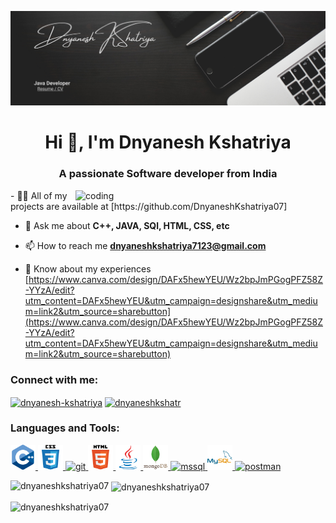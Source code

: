 ![logo](https://github.com/DnyaneshKshatriya07/DnyaneshKshatriya07/blob/main/Margarita%20Perez%20(1).png)
<h1 align="center">Hi 👋, I'm Dnyanesh Kshatriya</h1>
<h3 align="center">A passionate Software developer from India</h3>

<img align="right" alt="coding" width="400" src="https://user-images.githubusercontent.com/55389276/140866485-8fb1c876-9a8f-4d6a-98dc-08c4981eaf70.gif">
- 👨‍💻 All of my projects are available at [https://github.com/DnyaneshKshatriya07]

- 💬 Ask me about **C++, JAVA, SQl, HTML, CSS, etc**

- 📫 How to reach me **dnyaneshkshatriya7123@gmail.com**

- 📄 Know about my experiences [https://www.canva.com/design/DAFx5hewYEU/Wz2bpJmPGogPFZ58Z-YYzA/edit?utm_content=DAFx5hewYEU&utm_campaign=designshare&utm_medium=link2&utm_source=sharebutton](https://www.canva.com/design/DAFx5hewYEU/Wz2bpJmPGogPFZ58Z-YYzA/edit?utm_content=DAFx5hewYEU&utm_campaign=designshare&utm_medium=link2&utm_source=sharebutton)

<h3 align="left">Connect with me:</h3>
<p align="left">
<a href="https://linkedin.com/in/dnyanesh-kshatriya" target="blank"><img align="center" src="https://raw.githubusercontent.com/rahuldkjain/github-profile-readme-generator/master/src/images/icons/Social/linked-in-alt.svg" alt="dnyanesh-kshatriya" height="30" width="40" /></a>
<a href="https://www.codechef.com/users/dnyaneshkshatr" target="blank"><img align="center" src="https://cdn.jsdelivr.net/npm/simple-icons@3.1.0/icons/codechef.svg" alt="dnyaneshkshatr" height="30" width="40" /></a>
</p>

<h3 align="left">Languages and Tools:</h3>
<p align="left"> <a href="https://www.w3schools.com/cpp/" target="_blank" rel="noreferrer"> <img src="https://raw.githubusercontent.com/devicons/devicon/master/icons/cplusplus/cplusplus-original.svg" alt="cplusplus" width="40" height="40"/> </a> <a href="https://www.w3schools.com/css/" target="_blank" rel="noreferrer"> <img src="https://raw.githubusercontent.com/devicons/devicon/master/icons/css3/css3-original-wordmark.svg" alt="css3" width="40" height="40"/> </a> <a href="https://git-scm.com/" target="_blank" rel="noreferrer"> <img src="https://www.vectorlogo.zone/logos/git-scm/git-scm-icon.svg" alt="git" width="40" height="40"/> </a> <a href="https://www.w3.org/html/" target="_blank" rel="noreferrer"> <img src="https://raw.githubusercontent.com/devicons/devicon/master/icons/html5/html5-original-wordmark.svg" alt="html5" width="40" height="40"/> </a> <a href="https://www.java.com" target="_blank" rel="noreferrer"> <img src="https://raw.githubusercontent.com/devicons/devicon/master/icons/java/java-original.svg" alt="java" width="40" height="40"/> </a> <a href="https://www.mongodb.com/" target="_blank" rel="noreferrer"> <img src="https://raw.githubusercontent.com/devicons/devicon/master/icons/mongodb/mongodb-original-wordmark.svg" alt="mongodb" width="40" height="40"/> </a> <a href="https://www.microsoft.com/en-us/sql-server" target="_blank" rel="noreferrer"> <img src="https://www.svgrepo.com/show/303229/microsoft-sql-server-logo.svg" alt="mssql" width="40" height="40"/> </a> <a href="https://www.mysql.com/" target="_blank" rel="noreferrer"> <img src="https://raw.githubusercontent.com/devicons/devicon/master/icons/mysql/mysql-original-wordmark.svg" alt="mysql" width="40" height="40"/> </a> <a href="https://postman.com" target="_blank" rel="noreferrer"> <img src="https://www.vectorlogo.zone/logos/getpostman/getpostman-icon.svg" alt="postman" width="40" height="40"/> </a> </p>

<p><img align="left" src="https://github-readme-stats.vercel.app/api/top-langs?username=dnyaneshkshatriya07&show_icons=true&locale=en&layout=compact" alt="dnyaneshkshatriya07" /></p>

<p>&nbsp;<img align="center" src="https://github-readme-stats.vercel.app/api?username=dnyaneshkshatriya07&show_icons=true&locale=en" alt="dnyaneshkshatriya07" /></p>

<p><img align="center" src="https://github-readme-streak-stats.herokuapp.com/?user=dnyaneshkshatriya07&" alt="dnyaneshkshatriya07" /></p>
